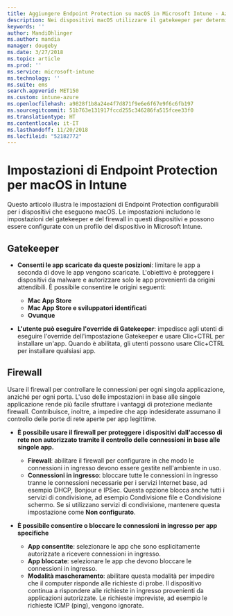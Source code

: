 ```yaml
---
title: Aggiungere Endpoint Protection su macOS in Microsoft Intune - Azure | Documenti Microsoft
description: Nei dispositivi macOS utilizzare il gatekeeper per determinare dove è possibile installare le app, incluso il Mac App Store. Inoltre, abilitare o configurare un firewall per autorizzare app specifiche, bloccare app specifiche, utilizzare la modalità mascheramento e persino bloccare determinati tipi di connessioni in ingresso con Microsoft Intune.
keywords: ''
author: MandiOhlinger
ms.author: mandia
manager: dougeby
ms.date: 3/27/2018
ms.topic: article
ms.prod: ''
ms.service: microsoft-intune
ms.technology: ''
ms.suite: ems
search.appverid: MET150
ms.custom: intune-azure
ms.openlocfilehash: a9828f1b8a24e4f7d871f9e6e6f67e9f6c6fb197
ms.sourcegitcommit: 51b763e131917fccd255c346286fa515fcee33f0
ms.translationtype: HT
ms.contentlocale: it-IT
ms.lasthandoff: 11/20/2018
ms.locfileid: "52182772"
---
```

# <a name="macos-endpoint-protection-settings-in-intune"></a>Impostazioni di Endpoint Protection per macOS in Intune

Questo articolo illustra le impostazioni di Endpoint Protection configurabili per i dispositivi che eseguono macOS. Le impostazioni includono le impostazioni del gatekeeper e del firewall in questi dispositivi e possono essere configurate con un profilo del dispositivo in Microsoft Intune.

## <a name="gatekeeper"></a>Gatekeeper

- **Consenti le app scaricate da queste posizioni**: limitare le app a seconda di dove le app vengono scaricate. L'obiettivo è proteggere i dispositivi da malware e autorizzare solo le app provenienti da origini attendibili. È possibile consentire le origini seguenti: 
  - **Mac App Store**
  - **Mac App Store e sviluppatori identificati**
  - **Ovunque**

- **L'utente può eseguire l'override di Gatekeeper**: impedisce agli utenti di eseguire l'override dell'impostazione Gatekeeper e usare Clic+CTRL per installare un'app. Quando è abilitata, gli utenti possono usare Clic+CTRL per installare qualsiasi app.

## <a name="firewall"></a>Firewall

Usare il firewall per controllare le connessioni per ogni singola applicazione, anziché per ogni porta. L'uso delle impostazioni in base alle singole applicazione rende più facile sfruttare i vantaggi di protezione mediante firewall. Contribuisce, inoltre, a impedire che app indesiderate assumano il controllo delle porte di rete aperte per app legittime.

- **È possibile usare il firewall per proteggere i dispositivi dall'accesso di rete non autorizzato tramite il controllo delle connessioni in base alle singole app.**
  - **Firewall**: abilitare il firewall per configurare in che modo le connessioni in ingresso devono essere gestite nell'ambiente in uso.
  - **Connessioni in ingresso**: bloccare tutte le connessioni in ingresso tranne le connessioni necessarie per i servizi Internet base, ad esempio DHCP, Bonjour e IPSec. Questa opzione blocca anche tutti i servizi di condivisione, ad esempio Condivisione file e Condivisione schermo. Se si utilizzano servizi di condivisione, mantenere questa impostazione come **Non configurato**.

- **È possibile consentire o bloccare le connessioni in ingresso per app specifiche**
  - **App consentite**: selezionare le app che sono esplicitamente autorizzate a ricevere connessioni in ingresso.
  - **App bloccate**: selezionare le app che devono bloccare le connessioni in ingresso.
  - **Modalità mascheramento**: abilitare questa modalità per impedire che il computer risponde alle richieste di probe. Il dispositivo continua a rispondere alle richieste in ingresso provenienti da applicazioni autorizzate. Le richieste impreviste, ad esempio le richieste ICMP (ping), vengono ignorate.
